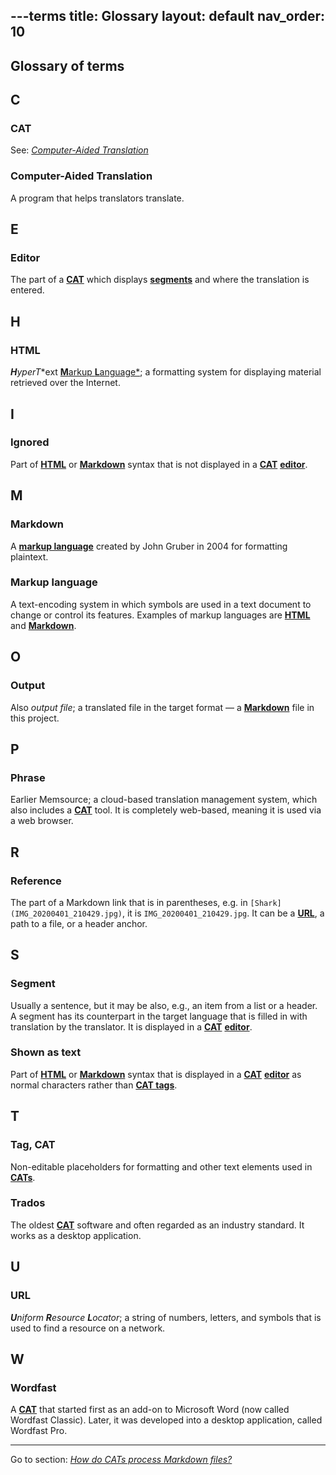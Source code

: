 ---terms
title: Glossary
layout: default
nav_order: 10
---
## Glossary of terms

## C

### CAT

See: [*Computer-Aided Translation*](#computer-aided-translation)

### Computer-Aided Translation

A program that helps translators translate.

## E

### Editor

The part of a [**CAT**](#CAT) which displays [**segments**](#segment) and where the translation is entered.

## H

### HTML

***H**yper**T**ext [**M**arkup **L**anguage*](#markup-language); a formatting system for displaying material retrieved over the Internet.

## I

### Ignored

Part of [**HTML**](#HTML) or [**Markdown**](#markdown) syntax that is not displayed in a [**CAT**](#CAT) [**editor**](#editor).

## M

### Markdown

A [**markup language**](#markup-language) created by John Gruber in 2004 for formatting plaintext.

### Markup language

A text-encoding system in which symbols are used in a text document to change or control its features. Examples of markup languages are [**HTML**](#HTML) and [**Markdown**](#markdown).

## O

### Output

Also *output file*; a translated file in the target format — a [**Markdown**](#markdown) file in this project.

## P

### Phrase

Earlier Memsource; a cloud-based translation management system, which also includes a [**CAT**](#CAT) tool. It is completely web-based, meaning it is used via a web browser.

## R

### Reference

The part of a Markdown link that is in parentheses, e.g. in `[Shark](IMG_20200401_210429.jpg)`, it is `IMG_20200401_210429.jpg`. It can be a [**URL**](#URL), a path to a file, or a header anchor.

## S

### Segment

Usually a sentence, but it may be also, e.g., an item from a list or a header. A segment has its counterpart in the target language that is filled in with translation by the translator. It is displayed in a [**CAT**](#CAT) [**editor**](#editor).

### Shown as text

Part of [**HTML**](#html)  or [**Markdown**](#markdown) syntax that is displayed in a [**CAT**](#CAT) [**editor**](#editor) as normal characters rather than [**CAT tags**](#tag).

## T

### Tag, CAT

Non-editable placeholders for formatting and other text elements used in [**CATs**](#CAT).

### Trados

The oldest [**CAT**](#cat) software and often regarded as an industry standard. It works as a desktop application.

## U

### URL

***U**niform **R**esource **L**ocator*; a string of numbers, letters, and symbols that is used to find a resource on a network.

## W

### Wordfast

A [**CAT**](#cat) that started first as an add-on to Microsoft Word (now called Wordfast Classic). Later, it was developed into a desktop application, called Wordfast Pro.

---

Go to section: [*How do CATs process Markdown files?*](index)